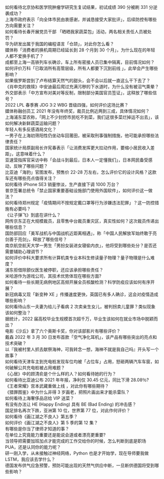 如何看待北京协和医学院肿瘤学研究生复试结果，初试成绩 390 分被刷 331 分逆袭成功？  
上海市政府表示「向全体市民由衷感谢，并诚恳接受大家批评」，后续防控有哪些方向需要关注？  
如何看待长春开展党员干部 「晒晒我家蔬菜包」活动，两名相关责任人员被处罚？  
华为研发出属于我国的编程语言「仓颉」，对此你怎么看？  
媒体称「消费者的换机周期已经延长到 28 个月到 30 个月」，为什么现在的年轻人都不爱换手机了？  
成都至上海一高铁列车长确诊，车上所有密接人员已集中隔离，目前情况如何？  
如何评价万科「已取消所有高管层级，所有人都要下沉到前线 」，此举会产生哪些影响？  
如果俄罗斯尝到了卢布结算天然气的甜头，会不会以后就一直这么干下去了？  
《肖申克的救赎》中安迪最后爬过充满污秽的下水道时，为什么没有被沼气熏晕？  
外交部表示「中方宣布对美对等反制，限制部分美国官员签证」，这释放了哪些信号？  
2022 LPL 春季赛 JDG 3:2 WBG 晋级四强，如何评价这场比赛？  
媒体称融创员工 2021 年没有年终奖，裁员比例近两到三成，具体情况如何？  
上海浦东菜农称，「网上不少封控市民吃不到菜，我们这很多菜烂掉运不出去」，该如何解决新鲜蔬菜运输问题？  
年轻人有多反感酒局文化？  
一男子在上海初筛阳性仍坐动车回莆田，被采取刑事强制措施，他可能承担哪些法律责任？  
国家统计局原副局长许宪春表示「让消费发挥更大拉动作用，要缩小居民收入差距」，这意味着什么？  
亚速营指挥官采访中称「会战斗到最后，日本人一定懂我们」，日本网民备受感动，反映了哪些问题？  
比亚迪「海豹」官图发布，预售价 22-28 万左右，怎么评价它的设计风格？这款车还有哪些亮点值得关注？  
如何看待 iPhone SE3 销量惨淡，生产直接下调 1000 万台？  
普京签署总统令「禁止国家重要基础设施部门使用外国软件」，如何评价这一做法？  
如何看待郑州规定「疫情期间不按规定戴口罩等行为涉嫌违法犯罪」？这一防控措施有必要吗？  
《让子弹飞》到底在讲什么？  
网传京东正在大规模裁员，且零售中台裁员重灾区，真实性如何？这次裁员传递出哪些信息？  
国防部回应「美军战机与中国战机近距离相遇」，称「中国人民解放军始终敢于亮剑善于亮剑」，释放了哪些信号？  
南京航空航天大学一男生「男扮女装进女寝偷内衣」，他将受到哪些处分？是否还需要辅助心理调节？  
如何评价中科大要求所有计算机类专业本科生修读量子物理？量子物理是什么难度？  
浦东拒借除颤仪医生被停职，还应该承担哪些责任？  
米哈游作为游戏公司，其技术优势体现在哪些方面?  
如何看待一些长期无病例地区高频开展全员核酸检测？科学防疫应该如何有序开展？  
新冠病毒又现「新变种 XE 」传播速度更快，英国已有多人确诊，这会对疫情造成哪些影响？  
如何看待山东一夫妻为给儿子看病 2 次卖亲生女儿，被判拐卖儿童罪？类似现象该如何整治？  
据统计，2022 届高校毕业生规模首次超千万，毕业生该如何在就业市场中脱颖而出？  
电影《沙丘》拿了六个奥斯卡奖，你对该部影片有哪些评价？  
戴森 2022 年 3 月 30 日发布首款「空气净化耳机」，该产品有哪些突出的亮点和技术突破？  
以『我被村里人抓去献祭海神，可我转念一想，海神不就是我自己吗』开头写一个故事？  
如何看待天津车主到充电桩发现车位均被「占位车」占用，怒砸两辆汽车车窗，如何破解公共充电桩被占用难题？  
《心居》中的顾清俞是个什么样的人？如何看待她的行为？  
如何看待比亚迪公布 2021 年年报，净利仅 30.45 亿元，同比下滑 28.08％?  
《王者荣耀》宫本武藏重做上线 ，对此你有哪些期待？  
《猎罪图鉴》中为什么非得 3 岁画老，把照片画出来才能杀雷队？  
如何看待上海奢侈品店给 VIP 送菜？  
有没有办法让 HE (Happy Ending) 具有 BE (Bad Ending) 的冲击感？  
国足排名再次下跌，亚洲第 10 位，世界第 77 位，对此作何评价？  
如何看待《画江湖之不良人》第五季？  
如何评价《画江湖之不良人》第 5 季的第 12 集？  
有哪些是你当了律师才知道的事？  
在单位上究竟能力重要还是能说会道或者漂亮更重要?  
当领导把需要加班加点才能完成的工作交给你的时候，怎么判断到底是职场 PUA，还是认同你的能力呢？  
研一刚入学，从未接触过神经网络，Python 也是才开始学，现在导师要我做 LSTM，我应该去学什么？  
德国发布供气应急预警，预防可能出现的天然气供应中断，一旦断供德国将受到哪些影响？  
